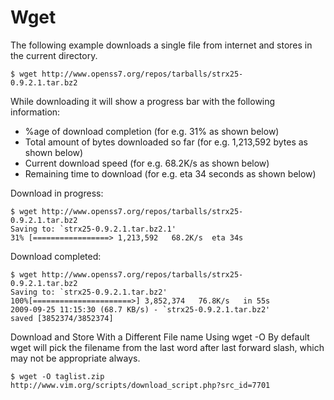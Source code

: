 # Wget

The following example downloads a single file from internet and stores in the current directory.

```
$ wget http://www.openss7.org/repos/tarballs/strx25-
0.9.2.1.tar.bz2
```

While downloading it will show a progress bar with the following information:
* %age of download completion (for e.g. 31% as shown below)
* Total amount of bytes downloaded so far (for e.g. 1,213,592
bytes as shown below)
* Current download speed (for e.g. 68.2K/s as shown below)
* Remaining time to download (for e.g. eta 34 seconds as shown below)

Download in progress:
```
$ wget http://www.openss7.org/repos/tarballs/strx25-
0.9.2.1.tar.bz2
Saving to: `strx25-0.9.2.1.tar.bz2.1'
31% [=================> 1,213,592   68.2K/s  eta 34s
```
Download completed:
```
$ wget http://www.openss7.org/repos/tarballs/strx25-
0.9.2.1.tar.bz2
Saving to: `strx25-0.9.2.1.tar.bz2'
100%[======================>] 3,852,374   76.8K/s   in 55s
2009-09-25 11:15:30 (68.7 KB/s) - `strx25-0.9.2.1.tar.bz2'
saved [3852374/3852374]
```

Download and Store With a Different File name Using wget -O
By default wget will pick the filename from the last word after last forward slash, which may not be appropriate always.
```
$ wget -O taglist.zip
http://www.vim.org/scripts/download_script.php?src_id=7701
```